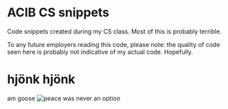 # ACIB CS snippets
Code snippets created during my CS class. Most of this is probably terrible.

To any future employers reading this code, please note: the quality of code seen here is probably not indicative of my actual code. Hopefully.

# hjönk  hjönk
am goose
![peace was never an option](https://raw.githubusercontent.com/iamvariant/ACIB_CS_snippets/master/am%20goose.jpg)
